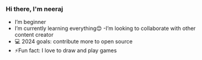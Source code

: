 ### Hi there, I'm neeraj
                                                                             
-  I’m beginner
- I’m currently learning everything😊 
-I’m looking to collaborate with other content creator
- 💻 2024 goals: contribute more to open source
- ⚡Fun fact: I love to draw and play games
